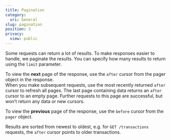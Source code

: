 ```yaml
---
title: Pagination
category:
  uri: General
slug: pagination
position: 3
privacy:
  view: public
---
```

Some requests can return a lot of results. To make responses easier to handle, we paginate the results. You can specify how many results to return using the `limit` parameter.

To view the **next** page of the response, use the `after` cursor from the pager object in the response.\
When you make subsequent requests, use the most recently returned `after` cursor to refresh all pages.
The last page containing data returns an `after` cursor to an empty page.
Further requests to this page are successful, but won’t return any data or new cursors.

To view the **previous** page of the response, use the `before` cursor from the `pager` object.

Results are sorted from newest to oldest, e.g. for `GET /transactions` requests, the `after` cursor points to older transactions.
